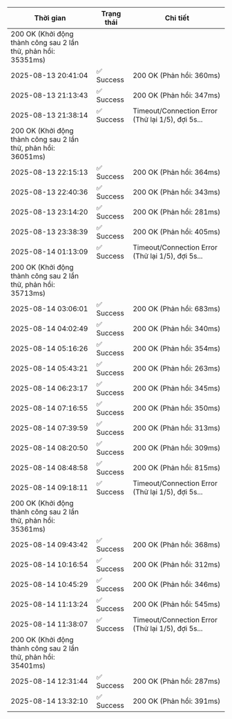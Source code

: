 | Thời gian | Trạng thái | Chi tiết |
|---|---|---|
200 OK (Khởi động thành công sau 2 lần thử, phản hồi: 35351ms) |
| 2025-08-13 20:41:04 | ✅ Success | 200 OK (Phản hồi: 360ms) |
| 2025-08-13 21:13:43 | ✅ Success | 200 OK (Phản hồi: 347ms) |
| 2025-08-13 21:38:14 | ✅ Success | Timeout/Connection Error (Thử lại 1/5), đợi 5s...
200 OK (Khởi động thành công sau 2 lần thử, phản hồi: 36051ms) |
| 2025-08-13 22:15:13 | ✅ Success | 200 OK (Phản hồi: 364ms) |
| 2025-08-13 22:40:36 | ✅ Success | 200 OK (Phản hồi: 343ms) |
| 2025-08-13 23:14:20 | ✅ Success | 200 OK (Phản hồi: 281ms) |
| 2025-08-13 23:38:39 | ✅ Success | 200 OK (Phản hồi: 405ms) |
| 2025-08-14 01:13:09 | ✅ Success | Timeout/Connection Error (Thử lại 1/5), đợi 5s...
200 OK (Khởi động thành công sau 2 lần thử, phản hồi: 35713ms) |
| 2025-08-14 03:06:01 | ✅ Success | 200 OK (Phản hồi: 683ms) |
| 2025-08-14 04:02:49 | ✅ Success | 200 OK (Phản hồi: 340ms) |
| 2025-08-14 05:16:26 | ✅ Success | 200 OK (Phản hồi: 354ms) |
| 2025-08-14 05:43:21 | ✅ Success | 200 OK (Phản hồi: 263ms) |
| 2025-08-14 06:23:17 | ✅ Success | 200 OK (Phản hồi: 345ms) |
| 2025-08-14 07:16:55 | ✅ Success | 200 OK (Phản hồi: 350ms) |
| 2025-08-14 07:39:59 | ✅ Success | 200 OK (Phản hồi: 313ms) |
| 2025-08-14 08:20:50 | ✅ Success | 200 OK (Phản hồi: 309ms) |
| 2025-08-14 08:48:58 | ✅ Success | 200 OK (Phản hồi: 815ms) |
| 2025-08-14 09:18:11 | ✅ Success | Timeout/Connection Error (Thử lại 1/5), đợi 5s...
200 OK (Khởi động thành công sau 2 lần thử, phản hồi: 35361ms) |
| 2025-08-14 09:43:42 | ✅ Success | 200 OK (Phản hồi: 368ms) |
| 2025-08-14 10:16:54 | ✅ Success | 200 OK (Phản hồi: 312ms) |
| 2025-08-14 10:45:29 | ✅ Success | 200 OK (Phản hồi: 346ms) |
| 2025-08-14 11:13:24 | ✅ Success | 200 OK (Phản hồi: 545ms) |
| 2025-08-14 11:38:07 | ✅ Success | Timeout/Connection Error (Thử lại 1/5), đợi 5s...
200 OK (Khởi động thành công sau 2 lần thử, phản hồi: 35401ms) |
| 2025-08-14 12:31:44 | ✅ Success | 200 OK (Phản hồi: 287ms) |
| 2025-08-14 13:32:10 | ✅ Success | 200 OK (Phản hồi: 391ms) |
